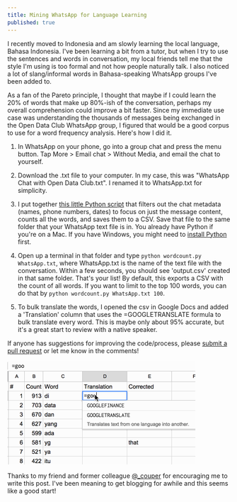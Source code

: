 ```yaml
---
title: Mining WhatsApp for Language Learning
published: true
---
```



I recently moved to Indonesia and am slowly learning the local language, Bahasa Indonesia. I've been learning a bit from a tutor, but when I try to use the sentences and words in conversation, my local friends tell me that the style I'm using is too formal and not how people naturally talk. I also noticed a lot of slang/informal words in Bahasa-speaking WhatsApp groups I've been added to.

As a fan of the Pareto principle, I thought that maybe if I could learn the 20% of words that make up 80%-ish of the conversation, perhaps my overall comprehension could improve a bit faster. Since my immediate use case was understanding the thousands of messages being exchanged in the Open Data Club WhatsApp group, I figured that would be a good corpus to use for a word frequency analysis. Here's how I did it.

1. In WhatsApp on your phone, go into a group chat and press the menu button. Tap More > Email chat > Without Media, and email the chat to yourself.

1. Download the .txt file to your computer. In my case, this was "WhatsApp Chat with Open Data Club.txt". I renamed it to WhatsApp.txt for simplicity.

1. I put together [this little Python script](/files/wordcount.py) that filters out the chat metadata (names, phone numbers, dates) to focus on just the message content, counts all the words, and saves them to a CSV. Save that file to the same folder that your WhatsApp text file is in. You already have Python if you're on a Mac. If you have Windows, you might need to [install Python](https://www.python.org/downloads/windows/) first.

1. Open up a terminal in that folder and type `python wordcount.py WhatsApp.txt`, where WhatsApp.txt is the name of the text file with the conversation. Within a few seconds, you should see 'output.csv' created in that same folder. That's your list! By default, this exports a CSV with the count of all words. If you want to limit to the top 100 words, you can do that by `python wordcount.py WhatsApp.txt 100`.

1. To bulk translate the words, I opened the csv in Google Docs and added a 'Translation' column that uses the =GOOGLETRANSLATE formula to bulk translate every word. This is maybe only about 95% accurate, but it's a great start to review with a native speaker.

If anyone has suggestions for improving the code/process, please [submit a pull request](https://github.com/jcontini/jcontini.github.io/pulls) or let me know in the comments! 

![Translating words in Google Sheets](/images/posts/translate.gif)

Thanks to my friend and former colleague [@_couper](https://twitter.com/_couper) for encouraging me to write this post. I've been meaning to get blogging for awhile and this seems like a good start!